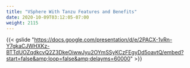 ```yaml
---
title: "VSphere With Tanzu Features and Benefits"
date: 2020-10-09T03:12:05-07:00
weight: 2115
---
```

{{< gslide "https://docs.google.com/presentation/d/e/2PACX-1vRn-Y7gkaCJWHXKz-BTTdUOZqdkcvQ2Z3DkeOiwwJyu2OYmSSyKCzFEgyDd5oavtQ/embed?start=false&amp;loop=false&amp;delayms=60000" >}}
